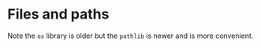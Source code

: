 # Files and paths

Note the `os` library is older but the `pathlib` is newer and is more convenient.
<!--stackedit_data:
eyJoaXN0b3J5IjpbNDEwMjY2ODgzXX0=
-->